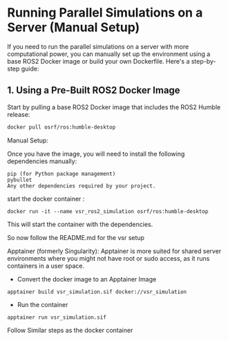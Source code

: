# Running Parallel Simulations on a Server (Manual Setup)

If you need to run the parallel simulations on a server with more computational power, you can manually set up the environment using a base ROS2 Docker image or build your own Dockerfile. Here's a step-by-step guide:

## 1. Using a Pre-Built ROS2 Docker Image

Start by pulling a base ROS2 Docker image that includes the ROS2 Humble release:
```bash
docker pull osrf/ros:humble-desktop
```
Manual Setup:

Once you have the image, you will need to install the following dependencies manually:

    pip (for Python package management)
    pybullet
    Any other dependencies required by your project.


start the docker container :

```
docker run -it --name vsr_ros2_simulation osrf/ros:humble-desktop
```

This will start the container with the dependencies.

So now follow the README.md for the vsr setup


Apptainer (formerly Singularity): Apptainer is more suited for shared server environments where you might not have root or sudo access, as it runs containers in a user space.

- Convert the docker image to an Apptainer Image

```
apptainer build vsr_simulation.sif docker://vsr_simulation

```
 - Run the container

```
apptainer run vsr_simulation.sif
```

Follow Similar steps as the docker container
